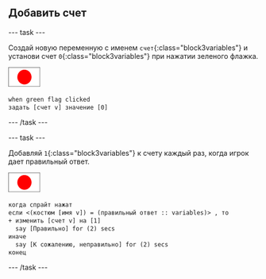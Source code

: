 ## Добавить счет

--- task ---

Создай новую переменную с именем `счет`{:class="block3variables"} и установи счет `0`{:class="block3variables"} при нажатии зеленого флажка.

![Спрайт флага](images/flag-sprite.png)

```blocks3
when green flag clicked
задать [счет v] значение [0]
```

--- /task ---

--- task ---

Добавляй `1`{:class="block3variables"} к счету каждый раз, когда игрок дает правильный ответ.

![Спрайт флага](images/flag-sprite.png)

```blocks3
когда спрайт нажат
если <(костюм [имя v]) = (правильный ответ :: variables)> , то 
+ изменить [счет v] на [1]
  say [Правильно] for (2) secs
иначе 
  say [К сожалению, неправильно] for (2) secs
конец
```

--- /task ---